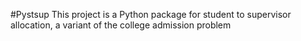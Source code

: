#Pystsup
This project is a Python package for student to supervisor allocation, a variant of the college admission problem
